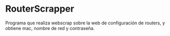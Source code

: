 # RouterScrapper
Programa que realiza webscrap sobre la web de configuración de routers, y obtiene mac, nombre de red y contraseña.
